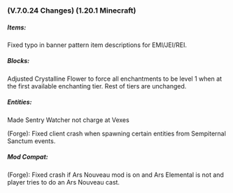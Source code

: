 ### **(V.7.0.24 Changes) (1.20.1 Minecraft)**

##### Items:
Fixed typo in banner pattern item descriptions for EMI/JEI/REI.

##### Blocks:
Adjusted Crystalline Flower to force all enchantments to be level 1 when at the first available enchanting tier.
 Rest of tiers are unchanged.

##### Entities:
Made Sentry Watcher not charge at Vexes

(Forge): Fixed client crash when spawning certain entities from Sempiternal Sanctum events.

##### Mod Compat: 
(Forge): Fixed crash if Ars Nouveau mod is on and Ars Elemental is not and player tries to do an Ars Nouveau cast.
